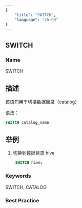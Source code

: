 ```yaml
---
{
    "title": "SWITCH",
    "language": "zh-CN"
}
---
```


## SWITCH

### Name
SWITCH


## 描述

该语句用于切换数据目录（catalog）

语法：

```sql
SWITCH catalog_name
```

## 举例

1. 切换到数据目录 hive

   ```sql
  	SWITCH hive;
  	```

### Keywords

SWITCH, CATALOG

### Best Practice

